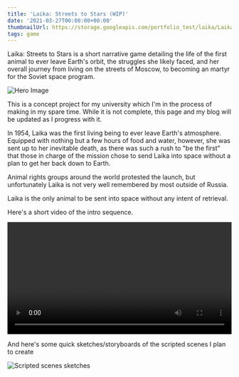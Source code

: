 ```yaml
---
title: 'Laika: Streets to Stars (WIP)'
date: '2021-03-27T00:00:00+00:00'
thumbnailUrl: https://storage.googleapis.com/portfolio_test/laika/Laika_Hero_1-01.png
tags: game
---
```


Laika: Streets to Stars is a short narrative game detailing the life of the first animal to ever leave Earth's orbit, the struggles she likely faced, and her overall journey from living on the streets of Moscow, to becoming an martyr for the Soviet space program.

![Hero Image]({{page.thumbnailUrl}})

This is a concept project for my university which I'm in the process of making in my spare time. While it is not complete, this page and my blog will be updated as I progress with it. 

In 1954, Laika was the first living being to ever leave Earth's atmosphere. Equipped with nothing but a few hours of food and water, however, she was sent up to her inevitable death, as there was such a rush to "be the first" that those in charge of the mission chose to send Laika into space without a plan to get her back down to Earth.

Animal rights groups around the world protested the launch, but unfortunately Laika is not very well remembered by most outside of Russia. 

Laika is the only animal to be sent into space without any intent of retrieval. 

Here's a short video of the intro sequence.

<video controls="controls" style="width:100%">
    <source src="https://storage.googleapis.com/portfolio_test/laika/opening%20shot%20mobile%20v3.mp4" type="video/mp4">
    Your browser does not support the HTML5 Video element.
</video>

And here's some quick sketches/storyboards of the scripted scenes I plan to create

![Scripted scenes sketches](https://storage.googleapis.com/portfolio_test/laika/laika_sketches.png)